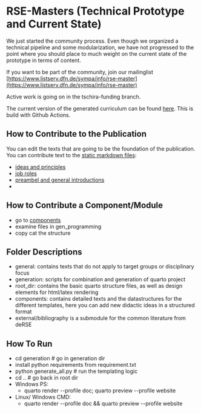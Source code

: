 # RSE-Masters (Technical Prototype and Current State)

We just started the community process. Even though we organized a technical pipeline and some modularization, we have not progressed to the point where you should place to much weight on the current state of the prototype in terms of content. 

If you want to be part of the community, join our mailinglist [https://www.listserv.dfn.de/sympa/info/rse-master](https://www.listserv.dfn.de/sympa/info/rse-master)

Active work is going on in the tschira-funding branch. 

The current version of the generated curriculum can be found [here](https://the-teachingrse-project.github.io/RSE-Masters/). This is build with Github Actions.

## How to Contribute to the Publication

You can edit the texts that are going to be the foundation of the publication. You can contribute text to the [static markdown files](https://github.com/the-teachingRSE-project/RSE-Masters/tree/main/general):

- [ideas and principles](https://github.com/the-teachingRSE-project/RSE-Masters/blob/main/general/ideas.qmd)
- [job roles](https://github.com/the-teachingRSE-project/RSE-Masters/blob/main/general/job_roles.qmd)
- [preambel and general introductions](https://github.com/the-teachingRSE-project/RSE-Masters/blob/main/general/preambel_general.qmd)
- 


## How to Contribute a Component/Module

- go to [components](https://github.com/the-teachingRSE-project/RSE-Masters/tree/main/components) 
- examine files in gen_programming 
- copy cat the structure

## Folder Descriptions

- general: contains texts that do not apply to target groups or disciplinary focus
- generation: scripts for combination and generation of quarto project
- root_dir: contains the basic quarto structure files, as well as design elements for html/latex rendering
- components: contains detailed texts and the datastructures for the different templates, here you can add new didactic ideas in a structured format
- external/bibliography is a submodule for the common literature from deRSE


## How To Run

- cd generation # go in generation dir
- install python requirements from requirement.txt
- python generate_all.py # run the templating logic
- cd .. # go back in root dir
- Windows PS:
  - quarto render --profile doc; quarto preview --profile website
- Linux/ Windows CMD:
  - quarto render --profile doc && quarto preview --profile website
